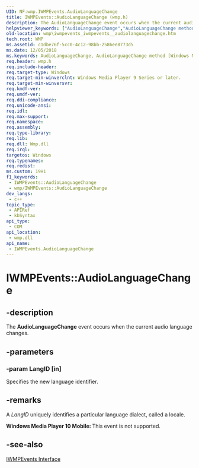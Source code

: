 ```yaml
---
UID: NF:wmp.IWMPEvents.AudioLanguageChange
title: IWMPEvents::AudioLanguageChange (wmp.h)
description: The AudioLanguageChange event occurs when the current audio language changes.
helpviewer_keywords: ["AudioLanguageChange","AudioLanguageChange method [Windows Media Player]","AudioLanguageChange method [Windows Media Player]","IWMPEvents interface","IWMPEvents interface [Windows Media Player]","AudioLanguageChange method","IWMPEvents.AudioLanguageChange","IWMPEvents::AudioLanguageChange","IWMPEventsAudioLanguageChange","wmp.iwmpevents_iwmpevents__audiolanguagechange","wmp/IWMPEvents::AudioLanguageChange"]
old-location: wmp\iwmpevents_iwmpevents__audiolanguagechange.htm
tech.root: WMP
ms.assetid: c1dbe76f-5cc0-4c12-98bb-2586ee8773d5
ms.date: 12/05/2018
ms.keywords: AudioLanguageChange, AudioLanguageChange method [Windows Media Player], AudioLanguageChange method [Windows Media Player],IWMPEvents interface, IWMPEvents interface [Windows Media Player],AudioLanguageChange method, IWMPEvents.AudioLanguageChange, IWMPEvents::AudioLanguageChange, IWMPEventsAudioLanguageChange, wmp.iwmpevents_iwmpevents__audiolanguagechange, wmp/IWMPEvents::AudioLanguageChange
req.header: wmp.h
req.include-header: 
req.target-type: Windows
req.target-min-winverclnt: Windows Media Player 9 Series or later.
req.target-min-winversvr: 
req.kmdf-ver: 
req.umdf-ver: 
req.ddi-compliance: 
req.unicode-ansi: 
req.idl: 
req.max-support: 
req.namespace: 
req.assembly: 
req.type-library: 
req.lib: 
req.dll: Wmp.dll
req.irql: 
targetos: Windows
req.typenames: 
req.redist: 
ms.custom: 19H1
f1_keywords:
 - IWMPEvents::AudioLanguageChange
 - wmp/IWMPEvents::AudioLanguageChange
dev_langs:
 - c++
topic_type:
 - APIRef
 - kbSyntax
api_type:
 - COM
api_location:
 - wmp.dll
api_name:
 - IWMPEvents.AudioLanguageChange
---
```


# IWMPEvents::AudioLanguageChange


## -description

The <b>AudioLanguageChange</b> event occurs when the current audio language changes.

## -parameters

### -param LangID [in]

Specifies the new language identifier.

## -remarks

A <i>LangID</i> uniquely identifies a particular language dialect, called a locale.

<b>Windows Media Player 10 Mobile: </b>This event is not supported.

## -see-also

<a href="https://docs.microsoft.com/windows/desktop/api/wmp/nn-wmp-iwmpevents">IWMPEvents Interface</a>

